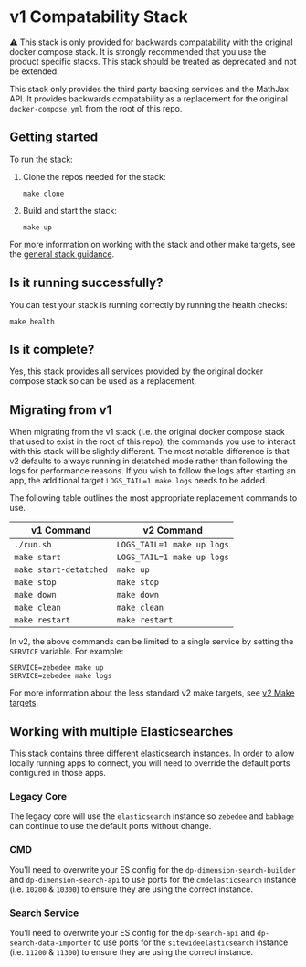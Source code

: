# v1 Compatability Stack

:warning: This stack is only provided for backwards compatability with the original docker compose stack. It is strongly recommended that you use the product specific stacks. This stack should be treated as deprecated and not be extended.

This stack only provides the third party backing services and the MathJax API. It provides backwards compatability as a replacement for the original `docker-compose.yml` from the root of this repo.

## Getting started

To run the stack:

1. Clone the repos needed for the stack:

   ```shell
   make clone
   ```

2. Build and start the stack:

   ```shell
   make up
   ```

For more information on working with the stack and other make targets, see the [general stack guidance](../README.md#general-guidance-for-each-stack).

## Is it running successfully?

You can test your stack is running correctly by running the health checks:

```shell
make health
```

## Is it complete?

Yes, this stack provides all services provided by the original docker compose stack so can be used as a replacement.

## Migrating from v1

When migrating from the v1 stack (i.e. the original docker compose stack that used to exist in the root of this repo), the commands you use to interact with this stack will be slightly different. The most notable difference is that v2 defaults to always running in detatched mode rather than following the logs for performance reasons. If you wish to follow the logs after starting an app, the additional target `LOGS_TAIL=1 make logs` needs to be added.

The following table outlines the most appropriate replacement commands to use.

v1 Command             | v2 Command
-----------------------|---------------------------
`./run.sh`             | `LOGS_TAIL=1 make up logs`
`make start`           | `LOGS_TAIL=1 make up logs`
`make start-detatched` | `make up`
`make stop`            | `make stop`
`make down`            | `make down`
`make clean`           | `make clean`
`make restart`         | `make restart`

In v2, the above commands can be limited to a single service by setting the `SERVICE` variable. For example:

```shell
SERVICE=zebedee make up
SERVICE=zebedee make logs
```

For more information about the less standard v2 make targets, see [v2 Make targets](../README.md#make-targets).

## Working with multiple Elasticsearches

This stack contains three different elasticsearch instances. In order to allow locally running apps to connect, you will need to override the default ports configured in those apps.

### Legacy Core

The legacy core will use the `elasticsearch` instance so `zebedee` and `babbage` can continue to use the default ports without change.

### CMD

You'll need to overwrite your ES config for the `dp-dimension-search-builder` and `dp-dimension-search-api` to use ports for the `cmdelasticsearch` instance (i.e. `10200` & `10300`) to ensure they are using the correct instance.

### Search Service

You'll need to overwrite your ES config for the `dp-search-api` and `dp-search-data-importer` to use ports for the `sitewideelasticsearch` instance (i.e. `11200` & `11300`) to ensure they are using the correct instance.

